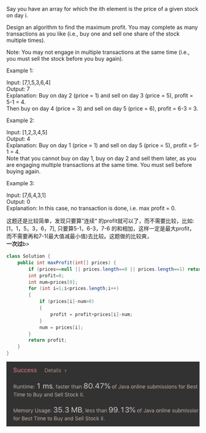 Say you have an array for which the ith element is the price of a given stock on day i.

Design an algorithm to find the maximum profit. You may complete as many transactions as you like (i.e., buy one and sell one share of the stock multiple times).

Note: You may not engage in multiple transactions at the same time (i.e., you must sell the stock before you buy again).

Example 1:

Input: [7,1,5,3,6,4]<br>
Output: 7<br>
Explanation: Buy on day 2 (price = 1) and sell on day 3 (price = 5), profit = 5-1 = 4.<br>
Then buy on day 4 (price = 3) and sell on day 5 (price = 6), profit = 6-3 = 3.

Example 2:

Input: [1,2,3,4,5]<br>
Output: 4<br>
Explanation: Buy on day 1 (price = 1) and sell on day 5 (price = 5), profit = 5-1 = 4.<br>
Note that you cannot buy on day 1, buy on day 2 and sell them later, as you are
engaging multiple transactions at the same time. You must sell before buying again.

Example 3:

Input: [7,6,4,3,1]<br>
Output: 0<br>
Explanation: In this case, no transaction is done, i.e. max profit = 0.

这题还是比较简单，发现只要算”连续“ 的profit就可以了，而不需要比较，比如:<br>
[1，1，5，3，6，7], 只要算5-1，6-3，7-6 的和相加，这样一定是最大profit，而不需要再和7-1(最大值减最小值)去比较。这题做的比较爽，<br><b>一次过</b>b>
```java
class Solution {
    public int maxProfit(int[] prices) {
        if (prices==null || prices.length==0 || prices.length==1) return 0;        
        int profit=0;
        int num=prices[0];        
        for (int i=1;i<prices.length;i++)
        {
            if (prices[i]-num>0)
            {
                profit = profit+prices[i]-num;                
            }
            num = prices[i];
        }
        return profit;
    }
}
```

![GitHub Logo](/image/122.png)